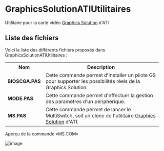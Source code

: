 # GraphicsSolutionATIUtilitaires
Utilitaire pour la carte vidéo <a href="https://www.gladir.com/LEXIQUE/CARD/graphicssolution.htm">Graphics Solution</a> d'ATI

<h2>Liste des fichiers</h2>

Voici la liste des différents fichiers proposés dans GraphicsSolutionATIUtilitaires :

<table>
		<tr>
			<th>Nom</th>
			<th>Description</th>	
		</tr>
	        <tr>
			<td><b>BIOSCGA.PAS</b></td>
			<td>Cette commande permet d'installer un pilote GS pour supporter les possibilités réels de la Graphics Solution.</td>
		<tr>
			<td><b>MODE.PAS</b></td>
			<td>Cette commande permet d'effectuer la gestion des paramètres d'un périphérique.</td>
		</tr>	
		<tr>
			<td><b>MS.PAS</b></td>
			<td>Cette commande permet de lancer le MultiSwitch, soit un clone de l'utilitaire <a href="https://www.gladir.com/LEXIQUE/CARD/graphicssolution.htm">Graphics Solution</a> d'ATI.</td>
		</tr>	
	</table>

Aperçu de la commande «MS.COM»

![image](https://user-images.githubusercontent.com/11842176/150686711-ad910bfa-4c79-44c7-8ff7-aaa728102ff4.png)
